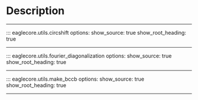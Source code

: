 # Description

---

::: eaglecore.utils.circshift
    options:
        show_source: true
        show_root_heading: true

---

::: eaglecore.utils.fourier_diagonalization
    options:
        show_source: true
        show_root_heading: true

---

::: eaglecore.utils.make_bccb
    options:
        show_source: true
        show_root_heading: true

---